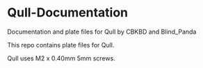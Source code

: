 # Qull-Documentation
Documentation and plate files for Qull by CBKBD and Blind_Panda

This repo contains plate files for Qull.

Qull uses M2 x 0.40mm 5mm screws.
